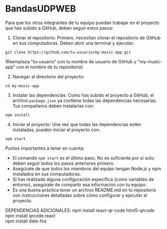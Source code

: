 # BandasUDPWEB
Para que los otros integrantes de tu equipo puedan trabajar en el proyecto que has subido a GitHub, deben seguir estos pasos:

1. Clonar el repositorio:
Primero, necesitan clonar el repositorio de GitHub en sus computadoras. Deben abrir una terminal y ejecutar:

```plaintext
git clone https://github.com/tu-usuario/my-music-app.git
```

(Reemplaza "tu-usuario" con tu nombre de usuario de GitHub y "my-music-app" con el nombre de tu repositorio)


2. Navegar al directorio del proyecto:

```plaintext
cd my-music-app
```


3. Instalar las dependencias:
Como has subido el proyecto a GitHub, el archivo `package.json` ya contiene todas las dependencias necesarias. Tus compañeros deben instalarlas con:

```plaintext
npm install
```


4. Iniciar el proyecto:
Una vez que todas las dependencias estén instaladas, pueden iniciar el proyecto con:

```plaintext
npm start
```




Puntos importantes a tener en cuenta:

- El comando `npm start` es el último paso. No es suficiente por sí solo; deben seguir todos los pasos anteriores primero.
- Asegúrate de que todos los miembros del equipo tengan Node.js y npm instalados en sus computadoras.
- Si has realizado alguna configuración específica (como variables de entorno), asegúrate de compartir esa información con tu equipo.
- Es una buena práctica tener un archivo README.md en tu repositorio con instrucciones detalladas sobre cómo configurar y ejecutar el proyecto.

DEPENDENCIAS ADICIONALES:
npm install react-qr-code html5-qrcode
npm install qrcode.react  
npm install date-fns